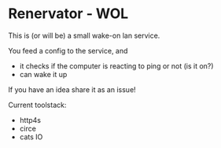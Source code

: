 # Renervator - WOL

This is (or will be) a small wake-on lan service.


You feed a config to the service, and 
 - it checks if the computer is reacting to ping or not (is it on?)
 - can wake it up

If you have an idea share it as an issue!


Current toolstack:
 - http4s
 - circe
 - cats IO
